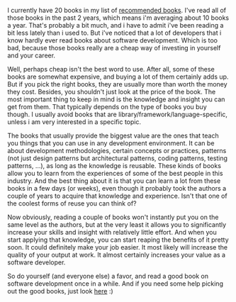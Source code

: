 I currently have 20 books in my list of <a href="/blog/recommended-books/">recommended books</a>. I've read all of those books in the past 2 years, which means i'm averaging about 10 books a year.  That's probably a bit much, and i have to admit i've been reading a bit less lately than i used to.  But i've noticed that a lot of developers that i know hardly ever read books about software development.  Which is too bad, because those books really are a cheap way of investing in yourself and your career.

Well, perhaps cheap isn't the best word to use. After all, some of these books are somewhat expensive, and buying a lot of them certainly adds up. But if you pick the right books, they are usually more than worth the money they cost. Besides, you shouldn't just look at the price of the book. The most important thing to keep in mind is the knowledge and insight you can get from them. That typically depends on the type of books you buy though. I usually avoid books that are library/framework/language-specific, unless i am very interested in a specific topic. 

The books that usually provide the biggest value are the ones that teach you things that you can use in any development environment. It can be about development methodologies, certain concepts or practices, patterns (not just design patterns but architectural patterns, coding patterns, testing patterns, ...), as long as the knowledge is reusable.  These kinds of books allow you to learn from the experiences of some of the best people in this industry.  And the best thing about it is that you can learn a lot from these books in a few days (or weeks), even though it probably took the authors a couple of years to acquire that knowledge and experience.  Isn't that one of the coolest forms of reuse you can think of?  

Now obviously, reading a couple of books won't instantly put you on the same level as the authors, but at the very least it allows you to significantly increase your skills and insight with relatively little effort.  And when you start applying that knowledge, you can start reaping the benefits of it pretty soon.  It could definitely make your job easier.  It most likely will increase the quality of your output at work. It almost certainly increases your value as a software developer.

So do yourself (and everyone else) a favor, and read a good book on software development once in a while.  And if you need some help picking out the good books, just look <a href="/blog/recommended-books/">here</a> :)